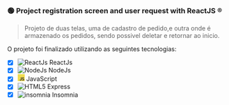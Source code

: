 ### 🟢 Project registration screen and user request with ReactJS ®

>Projeto de duas telas, uma de cadastro de pedido,e outra onde é armazenado os pedidos, sendo possivel deletar e retornar ao inicio.


O projeto foi finalizado utilizando as seguintes tecnologias:
- [x] <img height="16" src="https://w7.pngwing.com/pngs/235/872/png-transparent-react-computer-icons-redux-javascript-others-logo-symmetry-nodejs-thumbnail.png" alt="ReactJs"/> ReactJs
- [x] <img height="16" src="https://walde.co/wp-content/uploads/2016/09/nodejs_logo.png" alt="NodeJs"/> NodeJs
- [x] <img height="16" src="https://raw.githubusercontent.com/github/explore/80688e429a7d4ef2fca1e82350fe8e3517d3494d/topics/javascript/javascript.png" alt="Javascript"/> JavaScript
- [x] <img height="16" src="https://ih1.redbubble.net/image.438908244.6144/st,small,507x507-pad,600x600,f8f8f8.u2.jpg" alt="HTML5"/> Express
- [x] <img height="16" src="https://seeklogo.com/images/I/insomnia-logo-A35E09EB19-seeklogo.com.png" alt="insomnia"> Insomnia
